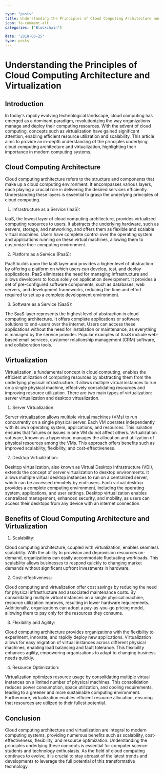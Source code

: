 ```yaml
---

type: "posts"
title: Understanding the Principles of Cloud Computing Architecture and Virtualization
icon: fa-comment-alt
categories: ["Blockchain"]

date: "2018-05-25"
type: posts
---
```





# Understanding the Principles of Cloud Computing Architecture and Virtualization

## Introduction

In today's rapidly evolving technological landscape, cloud computing has emerged as a dominant paradigm, revolutionizing the way organizations manage and deploy their computing resources. With the advent of cloud computing, concepts such as virtualization have gained significant attention, enabling efficient resource utilization and scalability. This article aims to provide an in-depth understanding of the principles underlying cloud computing architecture and virtualization, highlighting their importance in modern computing systems.

## Cloud Computing Architecture

Cloud computing architecture refers to the structure and components that make up a cloud computing environment. It encompasses various layers, each playing a crucial role in delivering the desired services efficiently. Understanding these layers is essential to grasp the underlying principles of cloud computing.

1. Infrastructure as a Service (IaaS):

IaaS, the lowest layer of cloud computing architecture, provides virtualized computing resources to users. It abstracts the underlying hardware, such as servers, storage, and networking, and offers them as flexible and scalable virtual machines. Users have complete control over the operating system and applications running on these virtual machines, allowing them to customize their computing environment.

2. Platform as a Service (PaaS):

PaaS builds upon the IaaS layer and provides a higher level of abstraction by offering a platform on which users can develop, test, and deploy applications. PaaS eliminates the need for managing infrastructure and allows developers to focus solely on application development. It provides a set of pre-configured software components, such as databases, web servers, and development frameworks, reducing the time and effort required to set up a complete development environment.

3. Software as a Service (SaaS):

The SaaS layer represents the highest level of abstraction in cloud computing architecture. It offers complete applications or software solutions to end-users over the internet. Users can access these applications without the need for installation or maintenance, as everything is managed by the service provider. Popular examples of SaaS include web-based email services, customer relationship management (CRM) software, and collaboration tools.

## Virtualization

Virtualization, a fundamental concept in cloud computing, enables the efficient utilization of computing resources by abstracting them from the underlying physical infrastructure. It allows multiple virtual instances to run on a single physical machine, effectively consolidating resources and improving resource utilization. There are two main types of virtualization: server virtualization and desktop virtualization.

1. Server Virtualization:

Server virtualization allows multiple virtual machines (VMs) to run concurrently on a single physical server. Each VM operates independently with its own operating system, applications, and resources. This isolation ensures that failures or issues in one VM do not affect others. Virtualization software, known as a hypervisor, manages the allocation and utilization of physical resources among the VMs. This approach offers benefits such as improved scalability, flexibility, and cost-effectiveness.

2. Desktop Virtualization:

Desktop virtualization, also known as Virtual Desktop Infrastructure (VDI), extends the concept of server virtualization to desktop environments. It allows multiple virtual desktop instances to run on a centralized server, which can be accessed remotely by end-users. Each virtual desktop provides a complete computing environment, including the operating system, applications, and user settings. Desktop virtualization enables centralized management, enhanced security, and mobility, as users can access their desktops from any device with an internet connection.

## Benefits of Cloud Computing Architecture and Virtualization

1. Scalability:

Cloud computing architecture, coupled with virtualization, enables seamless scalability. With the ability to provision and deprovision resources on-demand, organizations can easily accommodate fluctuating workloads. This scalability allows businesses to respond quickly to changing market demands without significant upfront investments in hardware.

2. Cost-effectiveness:

Cloud computing and virtualization offer cost savings by reducing the need for physical infrastructure and associated maintenance costs. By consolidating multiple virtual instances on a single physical machine, resource utilization improves, resulting in lower hardware requirements. Additionally, organizations can adopt a pay-as-you-go pricing model, allowing them to pay only for the resources they consume.

3. Flexibility and Agility:

Cloud computing architecture provides organizations with the flexibility to experiment, innovate, and rapidly deploy new applications. Virtualization allows for easy migration of virtual instances across different physical machines, enabling load balancing and fault tolerance. This flexibility enhances agility, empowering organizations to adapt to changing business needs quickly.

4. Resource Optimization:

Virtualization optimizes resource usage by consolidating multiple virtual instances on a limited number of physical machines. This consolidation reduces power consumption, space utilization, and cooling requirements, leading to a greener and more sustainable computing environment. Furthermore, virtualization enables efficient resource allocation, ensuring that resources are utilized to their fullest potential.

## Conclusion

Cloud computing architecture and virtualization are integral to modern computing systems, providing numerous benefits such as scalability, cost-effectiveness, flexibility, and resource optimization. Understanding the principles underlying these concepts is essential for computer science students and technology enthusiasts. As the field of cloud computing continues to evolve, it is crucial to stay abreast of the latest trends and developments to leverage the full potential of this transformative technology.